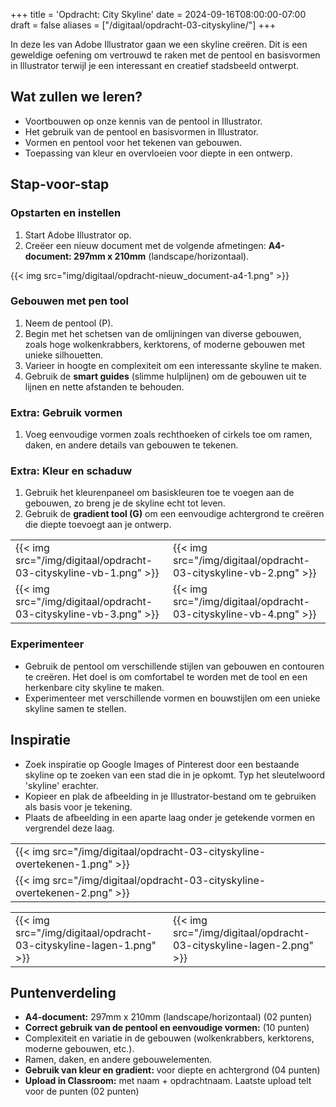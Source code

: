 +++
title = 'Opdracht: City Skyline'
date = 2024-09-16T08:00:00-07:00
draft = false
aliases = ["/digitaal/opdracht-03-cityskyline/"]
+++

In deze les van Adobe Illustrator gaan we een skyline creëren. Dit is een geweldige oefening om vertrouwd te raken met de pentool en basisvormen in Illustrator terwijl je een interessant en creatief stadsbeeld ontwerpt.

## Wat zullen we leren?

- Voortbouwen op onze kennis van de pentool in Illustrator.
- Het gebruik van de pentool en basisvormen in Illustrator.
- Vormen en pentool voor het tekenen van gebouwen.
- Toepassing van kleur en overvloeien voor diepte in een ontwerp.

## Stap-voor-stap

### Opstarten en instellen

1. Start Adobe Illustrator op.
2. Creëer een nieuw document met de volgende afmetingen: **A4-document: 297mm x 210mm** (landscape/horizontaal).

{{< img src="img/digitaal/opdracht-nieuw_document-a4-1.png" >}}

### Gebouwen met pen tool

1. Neem de pentool (P).
2. Begin met het schetsen van de omlijningen van diverse gebouwen, zoals hoge wolkenkrabbers, kerktorens, of moderne gebouwen met unieke silhouetten.
3. Varieer in hoogte en complexiteit om een interessante skyline te maken.
4. Gebruik de **smart guides** (slimme hulplijnen) om de gebouwen uit te lijnen en nette afstanden te behouden.

### Extra: Gebruik vormen

1. Voeg eenvoudige vormen zoals rechthoeken of cirkels toe om ramen, daken, en andere details van gebouwen te tekenen.

### Extra: Kleur en schaduw

1. Gebruik het kleurenpaneel om basiskleuren toe te voegen aan de gebouwen, zo breng je de skyline echt tot leven.
2. Gebruik de **gradient tool (G)** om een eenvoudige achtergrond te creëren die diepte toevoegt aan je ontwerp.

| | |
|-|-|
|{{< img src="/img/digitaal/opdracht-03-cityskyline-vb-1.png" >}}|{{< img src="/img/digitaal/opdracht-03-cityskyline-vb-2.png" >}}|
|{{< img src="/img/digitaal/opdracht-03-cityskyline-vb-3.png" >}}|{{< img src="/img/digitaal/opdracht-03-cityskyline-vb-4.png" >}}|

### Experimenteer

- Gebruik de pentool om verschillende stijlen van gebouwen en contouren te creëren. Het doel is om comfortabel te worden met de tool en een herkenbare city skyline te maken.
- Experimenteer met verschillende vormen en bouwstijlen om een unieke skyline samen te stellen.

## Inspiratie

- Zoek inspiratie op Google Images of Pinterest door een bestaande skyline op te zoeken van een stad die in je opkomt. Typ het sleutelwoord 'skyline' erachter.
- Kopieer en plak de afbeelding in je Illustrator-bestand om te gebruiken als basis voor je tekening.
- Plaats de afbeelding in een aparte laag onder je getekende vormen en vergrendel deze laag.

| |
|-|
|{{< img src="/img/digitaal/opdracht-03-cityskyline-overtekenen-1.png" >}}|
|{{< img src="/img/digitaal/opdracht-03-cityskyline-overtekenen-2.png" >}}|

| | |
|-|-|
|{{< img src="/img/digitaal/opdracht-03-cityskyline-lagen-1.png" >}}|{{< img src="/img/digitaal/opdracht-03-cityskyline-lagen-2.png" >}}|

## Puntenverdeling

- **A4-document:** 297mm x 210mm (landscape/horizontaal) (02 punten)
- **Correct gebruik van de pentool en eenvoudige vormen:** (10 punten)
- Complexiteit en variatie in de gebouwen (wolkenkrabbers, kerktorens, moderne gebouwen, etc.).
- Ramen, daken, en andere gebouwelementen.
- **Gebruik van kleur en gradient:** voor diepte en achtergrond (04 punten)
- **Upload in Classroom:** met naam + opdrachtnaam. Laatste upload telt voor de punten (02 punten)